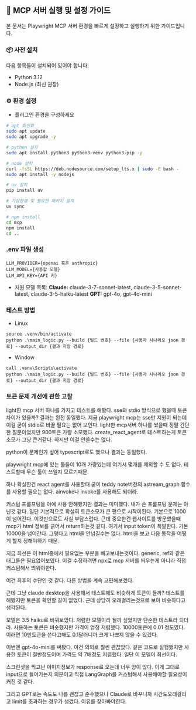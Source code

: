 ## 🚀 MCP 서버 실행 및 설정 가이드

본 문서는 Playwright MCP 서버 환경을 빠르게 설정하고 실행하기 위한 가이드입니다.

### 📦 사전 설치

다음 항목들이 설치되어 있어야 합니다:

- Python 3.12
- Node.js (최신 권장)

### ⚙️ 환경 설정

- 플러그인 환경을 구성하세요

```bash
# apt 최신화
sudo apt update
sudo apt upgrade -y

# python 설치
sudo apt install python3 python3-venv python3-pip -y

# node 설치
curl -fsSL https://deb.nodesource.com/setup_lts.x | sudo -E bash -
sudo apt install -y nodejs

# uv 설치
pip install uv

# 가상환경 및 필요한 패키지 설치
uv sync

# npm install
cd mcp
npm install
cd ..
```

### .env 파일 생성

```
LLM_PROVIDER={openai 혹은 anthropic}
LLM_MODEL={사용할 모델}
LLM_API_KEY={API 키}
```

- 지원 모델 목록:
  **Claude:** claude-3-7-sonnet-latest, claude-3-5-sonnet-latest, claude-3-5-haiku-latest
  **GPT:** gpt-4o, gpt-4o-mini

### 테스트 방법

- Linux

```
source .venv/bin/activate
python .\main_logic.py --build {빌드 번호} --file {사용자 시나리오 json 경로} --output_dir {결과 저장 경로}
```

- Window

```
call .venv\Scripts\activate
python .\main_logic.py --build {빌드 번호} --file {사용자 시나리오 json 경로} --output_dir {결과 저장 경로}
```

### 토큰 문제 개선에 관한 고찰

light한 mcp 서버 하나를 가지고 테스트를 해봤다.
sse와 stdio 방식으로 했을때 토큰차이가 있을까? 결과는 완전 동일했다.
지금 playwright mcp는 sse만 지원이 되는데 이걸 굳이 stdio로 바꿀 필요는 없어 보인다.
light한 mcp서버 하나를 썼을때 정말 간단한 질문이었지만 900토큰 가량 소모했다.
create_react_agent로 테스트하는게 토큰소모가 그냥 큰거같다.
하지만 이걸 안쓸수는 없다.

python이 문제인가 싶어 typescript로도 했으나 결과는 동일했다.

playwright mcp에 있는 툴들이 10개 가량있는데 여기서 몇개를 제외할 수 도 없다. 테스트할때 무슨 툴이 쓰일지 모르기때문.

하나 확실한건 react agent를 사용할때 굳이 teddy note버전의 astream_graph 함수를 사용할 필요는 없다.
ainvoke나 invoke를 사용해도 되더라.

커스텀 프롬프팅을 아예 사용 안해봤지만 결과는 미미했다.
내가 쓴 프롬프팅 문제는 아닌것 같다.
일단 기본적으로 확실히 토큰소모가 큰 편으로 시작이된다. 기본으로 1000이 넘어간다. 이것만으로도 사실 부담스럽다.
근데 중요한건 웹사이트를 방문했을때 mcp가 html 정보를 긁어서 return하는것 같다.
여기서 input token이 폭발한다.
기본 10000을 넘어간다.
그렇다고 html을 안넘길수는 없다. html을 보고 다음 동작을 어떻게 할지 정해야하기 때문.

지금 최선은 이 html중에서 필요없는 부분을 빼고보내는것이다.
generic, ref와 같은 태그들은 필요없어보였다.
이걸 수정하려면 npx로 mcp 서버를 띄우는게 아니라 직접 커스텀해서 띄워야한다.

이건 최후의 수단인 것 같다. 다른 방법을 계속 고민해보겠다.

근데 그냥 claude desktop을 사용해서 테스트해도 비슷하게 토큰이 들까?
테스트를 해봤지만 토큰을 확인할 길이 없었다.
근데 상당히 오래걸리는것으로 보아 비슷하다고 생각된다.

모델은 3.5 haiku로 바꿔보았다.
저렴한 모델이라 될까 싶었지만 단순한 테스트라 되더라.
사용하는 토큰은 비슷했지만 가격이 엄청 저렴했다.
10000토큰에 0.01 정도였다.
이러면 10만토큰을 쓴다고해도 0.1달러니까 크게 나쁘지 않을 수 있겠다.

이번엔 gpt-4o-mini를 써봤다.
이건 의외로 훨씬 괜찮았다.
같은 코드로 실행했지만 사용한 토큰이 절반정도이며 가격도 약 7배정도 저렴했다.
일단 이 모델이 최선이다.

스크린샷을 찍고난 이미지정보가 response로 오는데 너무 양이 많다.
이게 그대로 input으로 들어가는지 의문이고 직접 LangGraph를 커스텀해서 사용해야할 필요성이 커진 것 같다.

그리고 GPT로는 속도도 나름 괜찮고 준수했으나 Claude로 바꾸니까 시간도오래걸리고 limit를 초과하는 경우가 생겼다.
이유를 찾아봐야한다.
